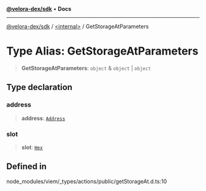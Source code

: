 [**@velora-dex/sdk**](../../README.md) • **Docs**

***

[@velora-dex/sdk](../../globals.md) / [\<internal\>](../README.md) / GetStorageAtParameters

# Type Alias: GetStorageAtParameters

> **GetStorageAtParameters**: `object` & `object` \| `object`

## Type declaration

### address

> **address**: [`Address`](Address.md)

### slot

> **slot**: [`Hex`](Hex.md)

## Defined in

node\_modules/viem/\_types/actions/public/getStorageAt.d.ts:10
